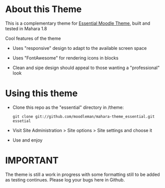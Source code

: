 # About this Theme

This is a complementary theme for [Essential Moodle Theme](https://moodle.org/plugins/view.php?plugin=theme_essential), built and tested in Mahara 1.8

Cool features of the theme

* Uses "responsive" design to adapt to the available screen space

* Uses "FontAwesome" for rendering icons in blocks

* Clean and sipe design should appeal to those wanting a "professional" look

# Using this theme

* Clone this repo as the "essential" directory in /theme:

      git clone git://github.com/moodleman/mahara-theme_essential.git essetial

* Visit Site Administration > Site options > Site settings and choose it

* Use and enjoy

# IMPORTANT

The theme is still a work in progress with some formatting still to be added as testing continues. Please log your bugs here in Github.
